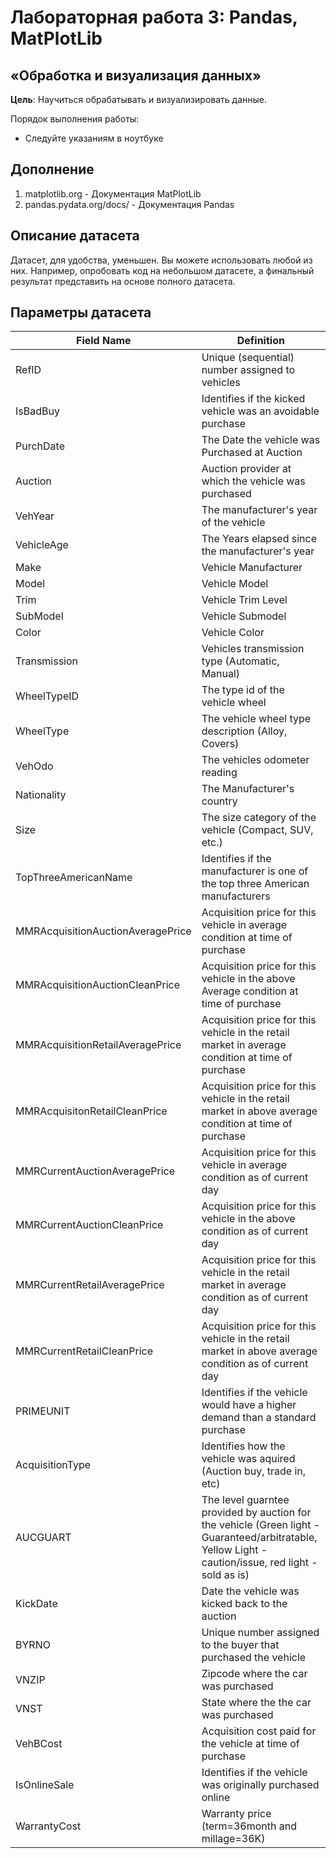 # Лабораторная работа 3: Pandas, MatPlotLib

## «Обработка и визуализация данных»
**Цель**: Научиться обрабатывать и визуализировать данные.

Порядок выполнения работы:

* Следуйте указаниям в ноутбуке  
## Дополнение
1. matplotlib.org - Документация MatPlotLib
2. pandas.pydata.org/docs/ - Документация Pandas

## Описание датасета
Датасет, для удобства, уменьшен. Вы можете использовать любой из них. Например, опробовать код на небольшом датасете,
а финальный результат представить на основе полного датасета.


## Параметры датасета

|Field Name				|Definition|
|-----------------------|----------|
|RefID				    |Unique (sequential) number assigned to vehicles|
|IsBadBuy				|Identifies if the kicked vehicle was an avoidable purchase 
|PurchDate				|The Date the vehicle was Purchased at Auction
|Auction				|Auction provider at which the  vehicle was purchased
|VehYear				|The manufacturer's year of the vehicle
|VehicleAge				|The Years elapsed since the manufacturer's year
|Make					|Vehicle Manufacturer 
|Model					|Vehicle Model
|Trim					|Vehicle Trim Level
|SubModel				|Vehicle Submodel
|Color					|Vehicle Color
|Transmission			|Vehicles transmission type (Automatic, Manual)
|WheelTypeID			|The type id of the vehicle wheel
|WheelType				|The vehicle wheel type description (Alloy, Covers)
|VehOdo					|The vehicles odometer reading
|Nationality			|The Manufacturer's country
|Size					|The size category of the vehicle (Compact, SUV, etc.)
|TopThreeAmericanName	|Identifies if the manufacturer is one of the top three American manufacturers
|MMRAcquisitionAuctionAveragePrice	|Acquisition price for this vehicle in average condition at time of purchase	
|MMRAcquisitionAuctionCleanPrice	|Acquisition price for this vehicle in the above Average condition at time of purchase
|MMRAcquisitionRetailAveragePrice	|Acquisition price for this vehicle in the retail market in average condition at time of purchase
|MMRAcquisitonRetailCleanPrice		|Acquisition price for this vehicle in the retail market in above average condition at time of purchase
|MMRCurrentAuctionAveragePrice		|Acquisition price for this vehicle in average condition as of current day	
|MMRCurrentAuctionCleanPrice		|Acquisition price for this vehicle in the above condition as of current day
|MMRCurrentRetailAveragePrice		|Acquisition price for this vehicle in the retail market in average condition as of current day
|MMRCurrentRetailCleanPrice		|Acquisition price for this vehicle in the retail market in above average condition as of current day
|PRIMEUNIT				|Identifies if the vehicle would have a higher demand than a standard purchase
|AcquisitionType		|Identifies how the vehicle was aquired (Auction buy, trade in, etc)
|AUCGUART				|The level guarntee provided by auction for the vehicle (Green light - Guaranteed/arbitratable, Yellow Light - caution/issue, red light - sold as is)
|KickDate				|Date the vehicle was kicked back to the auction
|BYRNO					|Unique number assigned to the buyer that purchased the vehicle
|VNZIP                  |Zipcode where the car was purchased
|VNST                   |State where the the car was purchased
|VehBCost				|Acquisition cost paid for the vehicle at time of purchase
|IsOnlineSale			|Identifies if the vehicle was originally purchased online
|WarrantyCost           |Warranty price (term=36month  and millage=36K) 